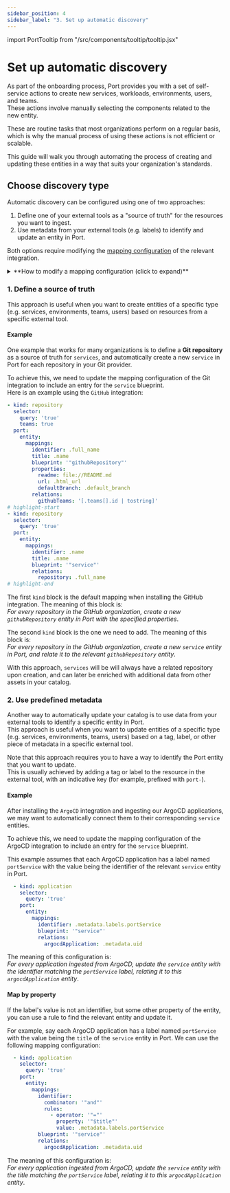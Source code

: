 ```yaml
---
sidebar_position: 4
sidebar_label: "3. Set up automatic discovery"
---
```


import PortTooltip from "/src/components/tooltip/tooltip.jsx"

# Set up automatic discovery

As part of the onboarding process, Port provides you with a set of self-service actions to create new services, workloads, environments, users, and teams.  
These actions involve manually selecting the components related to the new entity.

These are routine tasks that most organizations perform on a regular basis, which is why the manual process of using these actions is not efficient or scalable.

This guide will walk you through automating the process of creating and updating these entities in a way that suits your organization's standards.

## Choose discovery type

Automatic discovery can be configured using one of two approaches:
1. Define one of your external tools as a "source of truth" for the resources you want to ingest.
2. Use metadata from your external tools (e.g. labels) to identify and update an entity in Port.

Both options require modifying the [mapping configuration](https://docs.port.io/build-your-software-catalog/customize-integrations/configure-mapping) of the relevant integration.  

<details>
<summary>**How to modify a mapping configuration (click to expand)**</summary>
1. Go to the [data sources](https://app.getport.io/settings/data-sources) page of your portal.
2. Under "Exporters", find the relevant integration and click on it.
3. A window will open, containing the mapping configuration. Use the editor in the bottom-left corner to update the configuration.
4. Click on the "Save & Resync" button to save the changes and resync the integration.
</details>

### 1. Define a source of truth

This approach is useful when you want to create entities of a specific type (e.g. services, environments, teams, users) based on resources from a specific external tool.  

#### Example

One example that works for many organizations is to define a **Git repository** as a source of truth for `services`, and automatically create a new `service` in Port for each repository in your Git provider.  

To achieve this, we need to update the mapping configuration of the Git integration to include an entry for the `service` blueprint.  
Here is an example using the `GitHub` integration:

```yaml showLineNumbers
- kind: repository
  selector:
    query: 'true'
    teams: true
  port:
    entity:
      mappings:
        identifier: .full_name
        title: .name
        blueprint: '"githubRepository"'
        properties:
          readme: file://README.md
          url: .html_url
          defaultBranch: .default_branch
        relations:
          githubTeams: '[.teams[].id | tostring]'
# highlight-start
- kind: repository
  selector:
    query: 'true'
  port:
    entity:
      mappings:
        identifier: .name
        title: .name
        blueprint: '"service"'
        relations:
          repository: .full_name
# highlight-end
```

The first `kind` block is the default mapping when installing the GitHub integration. The meaning of this block is:  
*For every repository in the GitHub organization, create a new `githubRepository` entity in Port with the specified properties*.

The second `kind` block is the one we need to add. The meaning of this block is:  
*For every repository in the GitHub organization, create a new `service` entity in Port, and relate it to the relevant `githubRepository` entity*.

With this approach, `services` will be will always have a related repository upon creation, and can later be enriched with additional data from other assets in your catalog.

### 2. Use predefined metadata

Another way to automatically update your catalog is to use data from your external tools to identify a specific entity in Port.  
This approach is useful when you want to update entities of a specific type (e.g. services, environments, teams, users) based on a tag, label, or other piece of metadata in a specific external tool.  

Note that this approach requires you to have a way to identify the Port entity that you want to update.  
This is usually achieved by adding a tag or label to the resource in the external tool, with an indicative key (for example, prefixed with `port-`).

#### Example

After installing the `ArgoCD` integration and ingesting our ArgoCD applications, we may want to automatically connect them to their corresponding `service` entities.

To achieve this, we need to update the mapping configuration of the ArgoCD integration to include an entry for the `service` blueprint.

This example assumes that each ArgoCD application has a label named `portService` with the value being the identifier of the relevant `service` entity in Port.

```yaml showLineNumbers
  - kind: application
    selector:
      query: 'true'
    port:
      entity:
        mappings:
          identifier: .metadata.labels.portService
          blueprint: '"service"'
          relations:
            argocdApplication: .metadata.uid
```

The meaning of this configuration is:  
*For every application ingested from ArgoCD, update the `service` entity with the identifier matching the `portService` label, relating it to this `argocdApplication` entity*.

#### Map by property

If the label's value is not an identifier, but some other property of the entity, you can use a rule to find the relevant entity and update it.

For example, say each ArgoCD application has a label named `portService` with the value being the `title` of the `service` entity in Port. We can use the following mapping configuration:

```yaml showLineNumbers
  - kind: application
    selector:
      query: 'true'
    port:
      entity:
        mappings:
          identifier:
            combinator: '"and"'
            rules:
              - operator: '"="'
                property: '"$title"'
                value: .metadata.labels.portService
          blueprint: '"service"'
          relations:
            argocdApplication: .metadata.uid
```

The meaning of this configuration is:  
*For every application ingested from ArgoCD, update the `service` entity with the title matching the `portService` label, relating it to this `argocdApplication` entity*.

